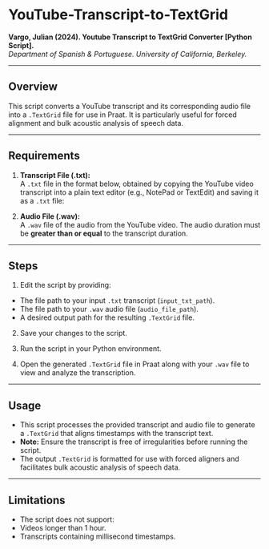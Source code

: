 # YouTube-Transcript-to-TextGrid

**Vargo, Julian (2024). Youtube Transcript to TextGrid Converter [Python Script].**  
*Department of Spanish & Portuguese. University of California, Berkeley.*

---

## **Overview**

This script converts a YouTube transcript and its corresponding audio file into a `.TextGrid` file for use in Praat. It is particularly useful for forced alignment and bulk acoustic analysis of speech data.

---

## **Requirements**

1. **Transcript File (.txt):**  
   A `.txt` file in the format below, obtained by copying the YouTube video transcript into a plain text editor (e.g., NotePad or TextEdit) and saving it as a `.txt` file:

2. **Audio File (.wav):**  
A `.wav` file of the audio from the YouTube video. The audio duration must be **greater than or equal** to the transcript duration.

---

## **Steps**

1. Edit the script by providing:
- The file path to your input `.txt` transcript (`input_txt_path`).
- The file path to your `.wav` audio file (`audio_file_path`).
- A desired output path for the resulting `.TextGrid` file.

2. Save your changes to the script.

3. Run the script in your Python environment.

4. Open the generated `.TextGrid` file in Praat along with your `.wav` file to view and analyze the transcription.

---

## **Usage**

- This script processes the provided transcript and audio file to generate a `.TextGrid` that aligns timestamps with the transcript text.
- **Note:** Ensure the transcript is free of irregularities before running the script.
- The output `.TextGrid` is formatted for use with forced aligners and facilitates bulk acoustic analysis of speech data.

---

## **Limitations**

- The script does not support:
- Videos longer than 1 hour.
- Transcripts containing millisecond timestamps.
